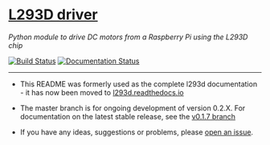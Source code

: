 # [L293D driver](https://jamesevickery.github.io/l293d/)
*Python module to drive DC motors from a Raspberry Pi using the L293D chip*

[![Build Status](https://travis-ci.org/jamesevickery/l293d.svg?branch=master)](https://travis-ci.org/jamesevickery/l293d)
[![Documentation Status](https://readthedocs.org/projects/l293d/badge/?version=latest)](http://l293d.readthedocs.io/en/latest/?badge=latest)

---

- This README was formerly used as the complete l293d documentation -
it has now been moved to [l293d.readthedocs.io](http://l293d.readthedocs.io/en/latest/)

- The master branch is for ongoing development of version 0.2.X.
For documentation on the latest stable release, see the
[v0.1.7 branch](https://github.com/jamesevickery/l293d/blob/v0.1.7/README.md)

- If you have any ideas, suggestions or problems, please
[open an issue](https://github.com/jamesevickery/l293d/issues/new).
